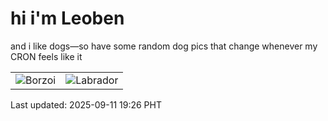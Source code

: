 # hi i'm Leoben

and i like dogs—so have some random dog pics that change whenever my CRON feels like it

|  |  |
|--------|----------|
| ![Borzoi](https://random-dog-vercel.vercel.app/api/random-borzoi?v=1757589970) | ![Labrador](https://random-dog-vercel.vercel.app/api/random-labrador?v=1757589970) |

Last updated: 2025-09-11 19:26 PHT
